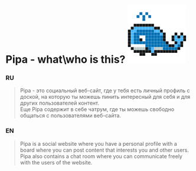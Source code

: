 # Pipa - what\who is this? ![PIPA](pipa1.png)
### RU
> Pipa - это социальный веб-сайт, где у тебя есть личный профиль с доской, на которую ты можешь пинить интересный для себя и для других пользователей контент.<br/>
> Еще Pipa содержит в себе чатрум, где ты можешь свободно общаться с пользователями веб-сайта.
### EN
> Pipa is a social website where you have a personal profile with a board where you can post content that interests you and other users. <br/>
> Pipa also contains a chat room where you can communicate freely with the users of the website.

